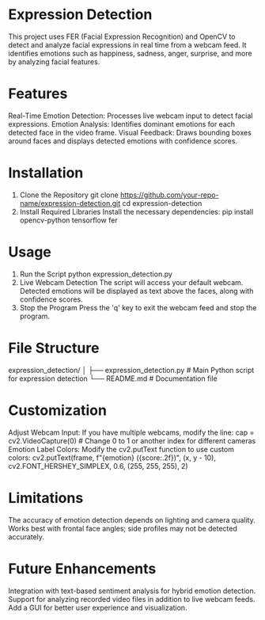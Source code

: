 # Expression Detection
This project uses FER (Facial Expression Recognition) and OpenCV to detect and analyze facial expressions in real time from a webcam feed. It identifies emotions such as happiness, sadness, anger, surprise, and more by analyzing facial features.

# Features
Real-Time Emotion Detection:
Processes live webcam input to detect facial expressions.
Emotion Analysis:
Identifies dominant emotions for each detected face in the video frame.
Visual Feedback:
Draws bounding boxes around faces and displays detected emotions with confidence scores.

# Installation
1. Clone the Repository
git clone https://github.com/your-repo-name/expression-detection.git
cd expression-detection
2. Install Required Libraries
Install the necessary dependencies:
pip install opencv-python tensorflow fer

# Usage
1. Run the Script
python expression_detection.py
2. Live Webcam Detection
The script will access your default webcam.
Detected emotions will be displayed as text above the faces, along with confidence scores.
3. Stop the Program
Press the 'q' key to exit the webcam feed and stop the program.

# File Structure
expression_detection/
│
├── expression_detection.py   # Main Python script for expression detection
└── README.md                 # Documentation file

# Customization
Adjust Webcam Input:
If you have multiple webcams, modify the line:
cap = cv2.VideoCapture(0)  # Change 0 to 1 or another index for different cameras
Emotion Label Colors:
Modify the cv2.putText function to use custom colors:
cv2.putText(frame, f"{emotion} ({score:.2f})", (x, y - 10),
            cv2.FONT_HERSHEY_SIMPLEX, 0.6, (255, 255, 255), 2)

# Limitations
The accuracy of emotion detection depends on lighting and camera quality.
Works best with frontal face angles; side profiles may not be detected accurately.

# Future Enhancements
Integration with text-based sentiment analysis for hybrid emotion detection.
Support for analyzing recorded video files in addition to live webcam feeds.
Add a GUI for better user experience and visualization.
